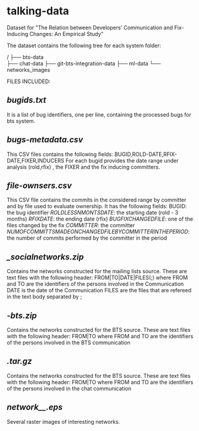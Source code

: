 # talking-data
Dataset for "The Relation between Developers’ Communication and Fix-Inducing Changes: An Empirical Study"

The dataset contains the following tree for each system folder:

<system>/
├── bts-data  
├── chat-data
├── git-bts-integration-data
├── ml-data
└── networks_images

FILES INCLUDED:

*bugids.txt*       
------------
It is a list of bug identifiers, one per line, containing the processed bugs for bts system.

*bugs-metadata.csv*
------------------
This CSV files contains the following fields:
BUGID,ROLD-DATE,RFIX-DATE,FIXER,INDUCERS
For each bugid provides the date range under analysis (rold,rfix) , the FIXER
and the fix inducing committers.

*file-ownsers.csv*
------------------
This CSV file contains the commits in the considered range by committer and by file
used to evaluate ownership. It has the following fields:
BUGID: the bug identifier
_ROLDLESSNMONTSDATE_: the starting date (rold - 3 months)
_RFIXDATE_: the ending date (rfix)
_BUGFIXCHANGEDFILE_: one of the files changed by the fix
_COMMITTER_: the committer
_NUMOFCOMMITTSMADEONCHANGEDFILEBYCOMMITTERINTHEPERIOD_: the number of commits performed by the committer in the period

*<system>\_socialnetworks.zip*
------------------------------
Contains the networks constructed for the mailing lists source.
These are text files with the following header:
FROM|TO|DATE|FILES(;)
where
FROM and TO are the identifiers of the persons involved in the Communication
DATE is the date of the Communication
FILES are the files that are refereed in the text body separated by ;

*<system>-bts.zip*
------------------
Contains the networks constructed for the BTS source.
These are text files with the following header:
FROM|TO
where
FROM and TO are the identifiers of the persons involved in the BTS communication

*<network>.tar.gz*
------------------
Contains the networks constructed for the BTS source.
These are text files with the following header:
FROM|TO
where
FROM and TO are the identifiers of the persons involved in the chat communication

*network\_<system>\_<bugids>.eps*
----------------------------------
Several raster images of interesting networks.
